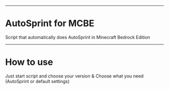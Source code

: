 <hr>
<h1>AutoSprint for MCBE</h1>
<p>Script that automatically does AutoSprint in Minecraft Bedrock Edition</p>
<hr>
<h1>How to use</h1>
<p>Just start script and choose your version & Choose what you need (AutoSprint or default settings) <br></p>

